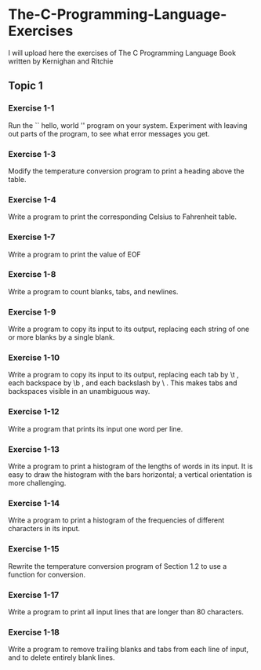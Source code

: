 # The-C-Programming-Language-Exercises
I will upload here the exercises of The C Programming Language Book written by Kernighan and Ritchie

## Topic 1
### Exercise 1-1
Run the `` hello, world '' program on your system. Experiment with leaving out
parts of the program, to see what error messages you get.

### Exercise 1-3
Modify the temperature conversion program to print a heading above the table.

### Exercise 1-4
Write a program to print the corresponding Celsius to Fahrenheit table.

### Exercise 1-7
Write a program to print the value of EOF

### Exercise 1-8
Write a program to count blanks, tabs, and newlines.

### Exercise 1-9
Write a program to copy its input to its output, replacing each string of one or
more blanks by a single blank.

### Exercise 1-10
Write a program to copy its input to its output, replacing each tab by \t , each
backspace by \b , and each backslash by \\ . 
This makes tabs and backspaces visible in an unambiguous way.

### Exercise 1-12
Write a program that prints its input one word per line.

### Exercise 1-13
Write a program to print a histogram of the lengths of words in its input. It is
easy to draw the histogram with the bars horizontal; a vertical orientation is more challenging.

### Exercise 1-14
Write a program to print a histogram of the frequencies of different characters
in its input.

### Exercise 1-15
Rewrite the temperature conversion program of Section 1.2 to use a function
for conversion.

### Exercise 1-17
Write a program to print all input lines that are longer than 80 characters. 

### Exercise 1-18
Write a program to remove trailing blanks and tabs from each line of input, and
to delete entirely blank lines.
